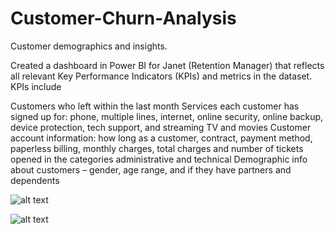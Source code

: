 # Customer-Churn-Analysis

Customer demographics and insights.

Created a dashboard in Power BI for Janet (Retention Manager) that reflects all relevant Key Performance Indicators (KPIs) and metrics in the dataset. KPIs include

Customers who left within the last month
Services each customer has signed up for: phone, multiple lines, internet, online security, online backup, device protection, tech support, and streaming TV and movies
Customer account information: how long as a customer, contract, payment method, paperless billing, monthly charges, total charges and number of tickets opened in the categories administrative and technical
Demographic info about customers – gender, age range, and if they have partners and dependents

![alt text](![1](https://github.com/hassankhan2608/Customer-Churn-Analysis/1.png))

![alt text](![2](https://github.com/hassankhan2608/Customer-Churn-Analysis/assets/149296407/8fdb8e1f-3ec1-4119-9025-01aabce486f1))
